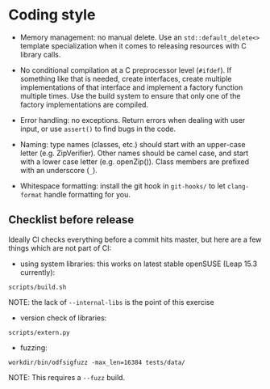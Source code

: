 # Coding style

- Memory management: no manual delete. Use an `std::default_delete<>` template
  specialization when it comes to releasing resources with C library calls.

- No conditional compilation at a C preprocessor level (`#ifdef`). If something
  like that is needed, create interfaces, create multiple implementations of
  that interface and implement a factory function multiple times. Use the build
  system to ensure that only one of the factory implementations are compiled.

- Error handling: no exceptions. Return errors when dealing with user input, or
  use `assert()` to find bugs in the code.

- Naming: type names (classes, etc.) should start with an upper-case letter
  (e.g. ZipVerifier). Other names should be camel case, and start with a lower
  case letter (e.g. openZip()). Class members are prefixed with an underscore
  (`_`).

- Whitespace formatting: install the git hook in `git-hooks/` to let
  `clang-format` handle formatting for you.

## Checklist before release

Ideally CI checks everything before a commit hits master, but here are a few
things which are not part of CI:

- using system libraries: this works on latest stable openSUSE (Leap 15.3
  currently):

```
scripts/build.sh
```

NOTE: the lack of `--internal-libs` is the point of this exercise

- version check of libraries:

```
scripts/extern.py
```

- fuzzing:

```
workdir/bin/odfsigfuzz -max_len=16384 tests/data/
```

NOTE: This requires a `--fuzz` build.
